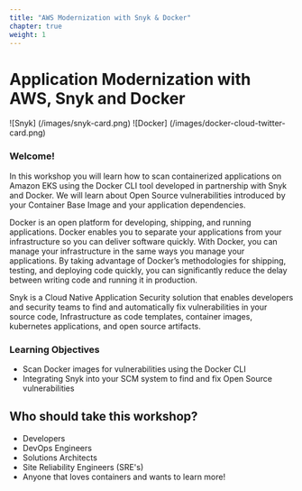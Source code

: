 ```yaml
---
title: "AWS Modernization with Snyk & Docker"
chapter: true
weight: 1
---
```


# Application Modernization with AWS, Snyk and Docker

![Snyk] (/images/snyk-card.png)
![Docker] (/images/docker-cloud-twitter-card.png)


### Welcome!

In this workshop you will learn how to scan containerized applications on Amazon EKS using the Docker CLI tool developed in partnership with Snyk and Docker. We will learn about Open Source vulnerabilities introduced by your Container Base Image and your application dependencies. 

Docker is an open platform for developing, shipping, and running applications. Docker enables you to separate your applications from your infrastructure so you can deliver software quickly. With Docker, you can manage your infrastructure in the same ways you manage your applications. By taking advantage of Docker’s methodologies for shipping, testing, and deploying code quickly, you can significantly reduce the delay between writing code and running it in production.

Snyk is a Cloud Native Application Security solution that enables developers and security teams to find and automatically fix vulnerabilities in your source code, Infrastructure as code templates, container images, kubernetes applications, and open source artifacts.

### Learning Objectives
- Scan Docker images for vulnerabilities using the Docker CLI
- Integrating Snyk into your SCM system to find and fix Open Source vulnerabilities

## Who should take this workshop?
- Developers 
- DevOps Engineers
- Solutions Architects
- Site Reliability Engineers (SRE's)
- Anyone that loves containers and wants to learn more!


